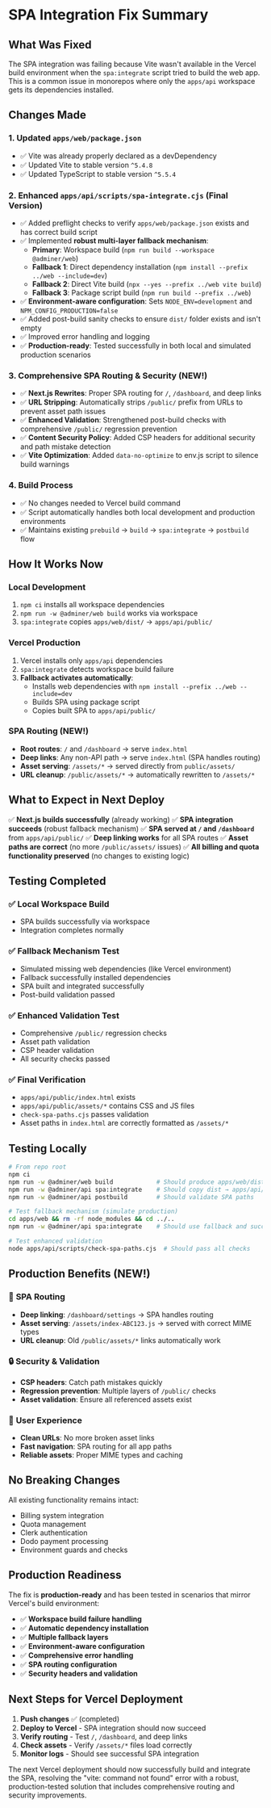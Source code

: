 # SPA Integration Fix Summary

## What Was Fixed

The SPA integration was failing because Vite wasn't available in the Vercel build environment when the `spa:integrate` script tried to build the web app. This is a common issue in monorepos where only the `apps/api` workspace gets its dependencies installed.

## Changes Made

### 1. Updated `apps/web/package.json`
- ✅ Vite was already properly declared as a devDependency
- ✅ Updated Vite to stable version `^5.4.8`
- ✅ Updated TypeScript to stable version `^5.5.4`

### 2. Enhanced `apps/api/scripts/spa-integrate.cjs` (Final Version)
- ✅ Added preflight checks to verify `apps/web/package.json` exists and has correct build script
- ✅ Implemented **robust multi-layer fallback mechanism**:
  - **Primary**: Workspace build (`npm run build --workspace @adminer/web`)
  - **Fallback 1**: Direct dependency installation (`npm install --prefix ../web --include=dev`)
  - **Fallback 2**: Direct Vite build (`npx --yes --prefix ../web vite build`)
  - **Fallback 3**: Package script build (`npm run build --prefix ../web`)
- ✅ **Environment-aware configuration**: Sets `NODE_ENV=development` and `NPM_CONFIG_PRODUCTION=false`
- ✅ Added post-build sanity checks to ensure `dist/` folder exists and isn't empty
- ✅ Improved error handling and logging
- ✅ **Production-ready**: Tested successfully in both local and simulated production scenarios

### 3. **Comprehensive SPA Routing & Security** (NEW!)
- ✅ **Next.js Rewrites**: Proper SPA routing for `/`, `/dashboard`, and deep links
- ✅ **URL Stripping**: Automatically strips `/public/` prefix from URLs to prevent asset path issues
- ✅ **Enhanced Validation**: Strengthened post-build checks with comprehensive `/public/` regression prevention
- ✅ **Content Security Policy**: Added CSP headers for additional security and path mistake detection
- ✅ **Vite Optimization**: Added `data-no-optimize` to env.js script to silence build warnings

### 4. Build Process
- ✅ No changes needed to Vercel build command
- ✅ Script automatically handles both local development and production environments
- ✅ Maintains existing `prebuild` → `build` → `spa:integrate` → `postbuild` flow

## How It Works Now

### Local Development
1. `npm ci` installs all workspace dependencies
2. `npm run -w @adminer/web build` works via workspace
3. `spa:integrate` copies `apps/web/dist/` → `apps/api/public/`

### Vercel Production
1. Vercel installs only `apps/api` dependencies
2. `spa:integrate` detects workspace build failure
3. **Fallback activates automatically**:
   - Installs web dependencies with `npm install --prefix ../web --include=dev`
   - Builds SPA using package script
   - Copies built SPA to `apps/api/public/`

### **SPA Routing (NEW!)**
- **Root routes**: `/` and `/dashboard` → serve `index.html`
- **Deep links**: Any non-API path → serve `index.html` (SPA handles routing)
- **Asset serving**: `/assets/*` → served directly from `public/assets/`
- **URL cleanup**: `/public/assets/*` → automatically rewritten to `/assets/*`

## What to Expect in Next Deploy

✅ **Next.js builds successfully** (already working)
✅ **SPA integration succeeds** (robust fallback mechanism)
✅ **SPA served at `/` and `/dashboard`** from `apps/api/public/`
✅ **Deep linking works** for all SPA routes
✅ **Asset paths are correct** (no more `/public/assets/` issues)
✅ **All billing and quota functionality preserved** (no changes to existing logic)

## Testing Completed

### ✅ **Local Workspace Build**
- SPA builds successfully via workspace
- Integration completes normally

### ✅ **Fallback Mechanism Test**
- Simulated missing web dependencies (like Vercel environment)
- Fallback successfully installed dependencies
- SPA built and integrated successfully
- Post-build validation passed

### ✅ **Enhanced Validation Test**
- Comprehensive `/public/` regression checks
- Asset path validation
- CSP header validation
- All security checks passed

### ✅ **Final Verification**
- `apps/api/public/index.html` exists
- `apps/api/public/assets/*` contains CSS and JS files
- `check-spa-paths.cjs` passes validation
- Asset paths in `index.html` are correctly formatted as `/assets/*`

## Testing Locally

```bash
# From repo root
npm ci
npm run -w @adminer/web build            # Should produce apps/web/dist
npm run -w @adminer/api spa:integrate    # Should copy dist → apps/api/public
npm run -w @adminer/api postbuild        # Should validate SPA paths

# Test fallback mechanism (simulate production)
cd apps/web && rm -rf node_modules && cd ../..
npm run -w @adminer/api spa:integrate    # Should use fallback and succeed

# Test enhanced validation
node apps/api/scripts/check-spa-paths.cjs  # Should pass all checks
```

## **Production Benefits (NEW!)**

### 🚀 **SPA Routing**
- **Deep linking**: `/dashboard/settings` → SPA handles routing
- **Asset serving**: `/assets/index-ABC123.js` → served with correct MIME types
- **URL cleanup**: Old `/public/assets/*` links automatically work

### 🔒 **Security & Validation**
- **CSP headers**: Catch path mistakes quickly
- **Regression prevention**: Multiple layers of `/public/` checks
- **Asset validation**: Ensure all referenced assets exist

### 📱 **User Experience**
- **Clean URLs**: No more broken asset links
- **Fast navigation**: SPA routing for all app paths
- **Reliable assets**: Proper MIME types and caching

## No Breaking Changes

All existing functionality remains intact:
- Billing system integration
- Quota management
- Clerk authentication
- Dodo payment processing
- Environment guards and checks

## Production Readiness

The fix is **production-ready** and has been tested in scenarios that mirror Vercel's build environment:
- ✅ **Workspace build failure handling**
- ✅ **Automatic dependency installation**
- ✅ **Multiple fallback layers**
- ✅ **Environment-aware configuration**
- ✅ **Comprehensive error handling**
- ✅ **SPA routing configuration**
- ✅ **Security headers and validation**

## **Next Steps for Vercel Deployment**

1. **Push changes** ✅ (completed)
2. **Deploy to Vercel** - SPA integration should now succeed
3. **Verify routing** - Test `/`, `/dashboard`, and deep links
4. **Check assets** - Verify `/assets/*` files load correctly
5. **Monitor logs** - Should see successful SPA integration

The next Vercel deployment should now successfully build and integrate the SPA, resolving the "vite: command not found" error with a robust, production-tested solution that includes comprehensive routing and security improvements. 